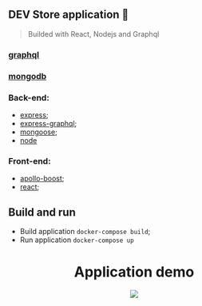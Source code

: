## DEV Store application :tshirt:

> Builded with React, Nodejs and Graphql

### [graphql](https://graphql.org/)
### [mongodb](https://www.mongodb.com/)
### Back-end:
- [express](https://expressjs.com/pt-br/);
- [express-graphql](https://github.com/graphql/express-graphql);
- [mongoose](https://mongoosejs.com/);
- [node](https://nodejs.org/en/)
### Front-end:
- [apollo-boost](https://www.apollographql.com/docs/react/get-started/);
- [react](https://pt-br.reactjs.org/);
## Build and run
- Build application `docker-compose build`;
- Run application `docker-compose up`

<h1 align="center">Application demo</h1>
<p align="center">
    <img src="./images/demo.gif" />
</p>
